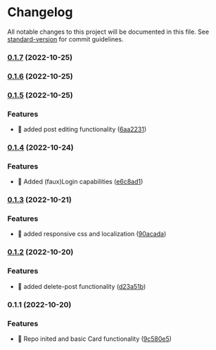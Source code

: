 # Changelog

All notable changes to this project will be documented in this file. See [standard-version](https://github.com/conventional-changelog/standard-version) for commit guidelines.

### [0.1.7](https://github.com/Kratso/Cleverpy/compare/v0.1.6...v0.1.7) (2022-10-25)

### [0.1.6](https://github.com/Kratso/Cleverpy/compare/v0.1.5...v0.1.6) (2022-10-25)

### [0.1.5](https://github.com/Kratso/Cleverpy/compare/v0.1.4...v0.1.5) (2022-10-25)


### Features

* 🎸 added post editing functionality ([6aa2231](https://github.com/Kratso/Cleverpy/commit/6aa22318a506610d4537a0895d044cb836af6775))

### [0.1.4](https://github.com/Kratso/Cleverpy/compare/v0.1.3...v0.1.4) (2022-10-24)


### Features

* 🎸 Added (faux)Login capabilities ([e6c8ad1](https://github.com/Kratso/Cleverpy/commit/e6c8ad19d7a7bdfa4898d13bd45ec66cf6199213))

### [0.1.3](https://github.com/Kratso/Cleverpy/compare/v0.1.2...v0.1.3) (2022-10-21)


### Features

* 🎸 added responsive css and localization ([90acada](https://github.com/Kratso/Cleverpy/commit/90acadadc32e0b95fda1eff3dd5afe934e19ec92))

### [0.1.2](https://github.com/Kratso/Cleverpy/compare/v0.1.1...v0.1.2) (2022-10-20)


### Features

* 🎸 added delete-post functionality ([d23a51b](https://github.com/Kratso/Cleverpy/commit/d23a51b59cf8a30bfcf68684b2de1b8b051ab5f3))

### 0.1.1 (2022-10-20)


### Features

* 🎸 Repo inited and basic Card functionality ([9c580e5](https://github.com/Kratso/Cleverpy/commit/9c580e58864542d1fb905633b9bba60d8bdaec11))
